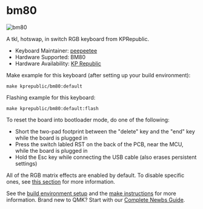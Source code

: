 # bm80

![bm80](https://i.imgur.com/AqjEjOi.jpeg)

A tkl, hotswap, in switch RGB keyboard from KPRepublic.

* Keyboard Maintainer: [peepeetee](https://github.com/peepeetee)
* Hardware Supported: BM80
* Hardware Availability: [KP Republic](https://kprepublic.com/collections/new-arrival/products/bm80rgb-bm80-rgb-80-hot-swappable-custom-mechanical-keyboard-pcb-programmed-qmk-via-firmware-full-rgb-switch-underglow-type-c)

Make example for this keyboard (after setting up your build environment):

    make kprepublic/bm80:default

Flashing example for this keyboard:

    make kprepublic/bm80:default:flash

To reset the board into bootloader mode, do one of the following:

* Short the two-pad footprint between the "delete" key and the "end" key while the board is plugged in
* Press the switch labled RST on the back of the PCB, near the MCU, while the board is plugged in
* Hold the Esc key while connecting the USB cable (also erases persistent settings)

All of the RGB matrix effects are enabled by default. To disable specific ones, see [this section](https://docs.qmk.fm/#/feature_rgb_matrix?id=rgb-matrix-effects) for more information.


See the [build environment setup](https://docs.qmk.fm/#/getting_started_build_tools) and the [make instructions](https://docs.qmk.fm/#/getting_started_make_guide) for more information. Brand new to QMK? Start with our [Complete Newbs Guide](https://docs.qmk.fm/#/newbs).


